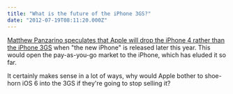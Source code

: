 ```yaml
---
title: "What is the future of the iPhone 3GS?"
date: "2012-07-19T08:11:20.000Z"
---
```


[Matthew Panzarino speculates that Apple will drop the iPhone 4 rather than the iPhone 3GS](http://thenextweb.com/apple/2012/07/18/what-is-the-future-of-the-iphone-3gs/) when "the new iPhone" is released later this year. This would open the pay-as-you-go market to the iPhone, which has eluded it so far.

It certainly makes sense in a lot of ways, why would Apple bother to shoe-horn iOS 6 into the 3GS if they're going to stop selling it?